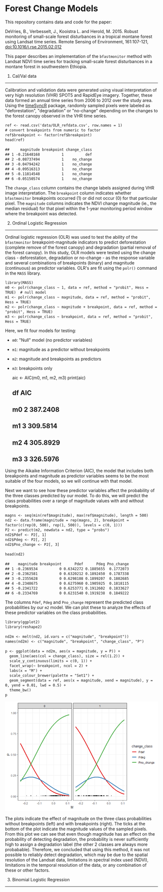 Forest Change Models
====================

This repository contains data and code for the paper:

DeVries, B., Verbesselt, J., Kooistra L. and Herold, M. 2015. Robust
monitoring of small-scale forest disturbances in a tropical montane
forest using Landsat time series. Remote Sensing of Environment,
161:107-121,
[doi:10.1016/j.rse.2015.02.012](https://doi.org/10.1016/j.rse.2015.02.012)

This paper describes an implementation of the `bfastmonitor` method with
Landsat NDVI time series for tracking small-scale forest disturbances in
a montane forest in southwestern Ethiopia.

1. Cal/Val data
---------------

Calibration and validation data were generated using visual
interpretation of very high resolution (VHR) SPOT5 and RapidEye imagery.
Together, these data formed an annual time series from 2006 to 2012 over
the study area. Using the
[timeSyncR](https://github.com/bendv/timeSyncR) package, randomly
sampled pixels were labeled as "deforestation", "degradation" or
"no-change" depending on the changes to the forest canopy observed in
the VHR time series.

    ref <- read.csv('data/OLR_refdata.csv', row.names = 1)
    # convert breakpoints from numeric to factor
    ref$breakpoint <- factor(ref$breakpoint)
    head(ref)

    ##     magnitude breakpoint change_class
    ## 1 -0.21648168          1          def
    ## 2 -0.08737494          1    no_change
    ## 3 -0.04794242          1    no_change
    ## 4 -0.09516313          1    no_change
    ## 5 -0.11814548          1    no_change
    ## 6 -0.05150574          1    no_change

The `change_class` column contains the change labels assigned during VHR
image interpretation. The `breakpoint` column indicates whether
`bfastmonitor` breakpoints occurred (1) or did not occur (0) for that
particular pixel. The `magnitude` columns indicates the NDVI change
magnitude (ie., the median residual) for that pixel within the 1-year
monitoring period window where the breakpoint was detected.

2. Ordinal Logistic Regression
------------------------------

Ordinal logistic regression (OLR) was used to test the ability of the
`bfastmonitor` breakpoint-magnitude indicators to predict deforestation
(complete remove of the forest canopy) and degradation (partial removal
of the forest canopy). In this study, OLR models were tested using the
change class - deforestation, degradation or no-change - as the response
variable and several combinations of breakpoints (binary) and magnitude
(continuous) as predictor variables. OLR's are fit using the `polr()`
command in the `MASS` library.

    library(MASS)
    m0 <- polr(change_class ~ 1, data = ref, method = "probit", Hess = TRUE)  # null model
    m1 <- polr(change_class ~ magnitude, data = ref, method = "probit", Hess = TRUE)
    m2 <- polr(change_class ~ magnitude + breakpoint, data = ref, method = "probit", Hess = TRUE)
    m3 <- polr(change_class ~ breakpoint, data = ref, method = "probit", Hess = TRUE)

Here, we fit four models for testing:  
- `m0`: "Null" model (no predictor variables)  
- `m1`: magnitude as a predictor without breakpoints  
- `m2`: magnitude and breakpoints as predictors  
- `m3`: breakpoints only

    aic <- AIC(m0, m1, m2, m3)
    print(aic)

    ##    df      AIC
    ## m0  2 387.2408
    ## m1  3 309.5814
    ## m2  4 305.8929
    ## m3  3 326.5976

Using the Aikaike Information Criterion (AIC), the model that includes
both breakpoints and magnitude as predictor variables seems to be the
most suitable of the four models, so we will continue with that model.

Next we want to see how these predictor variables affect the probability
of the three classes predicted by our model. To do this, we will predict
the class probabilities over a range of magnitude values with and
without breakpoints.

    magns <- seq(min(ref$magnitude), max(ref$magnitude), length = 500)
    nd2 <- data.frame(magnitude = rep(magns, 2), breakpoint = factor(c(rep(0, 500), rep(1, 500)), levels = c(0, 1)))
    P2 <- predict(m2, newdata = nd2, type = "probs")
    nd2$Pdef <- P2[, 1]
    nd2$Pdeg <- P2[, 2]
    nd2$Pno_change <- P2[, 3]

    head(nd2)

    ##    magnitude breakpoint      Pdef      Pdeg Pno_change
    ## 1 -0.2369534          0 0.6342272 0.1885655  0.1772073
    ## 2 -0.2362581          0 0.6320212 0.1892450  0.1787338
    ## 3 -0.2355628          0 0.6298108 0.1899207  0.1802685
    ## 4 -0.2348675          0 0.6275960 0.1905925  0.1818115
    ## 5 -0.2341722          0 0.6253771 0.1912602  0.1833627
    ## 6 -0.2334769          0 0.6231540 0.1919238  0.1849222

The columns `Pdef`, `Pdeg` and `Pno_change` represent the predicted
class probabilities by our `m2` model. We can plot these to analyze the
effects of these predictor variables on the class probabilities.

    library(ggplot2)
    library(reshape2)

    nd2m <- melt(nd2, id.vars = c("magnitude", "breakpoint"))
    names(nd2m) <- c("magnitude", "breakpoint", "change_class", "P")

    p <- ggplot(data = nd2m, aes(x = magnitude, y = P)) +
      geom_line(aes(col = change_class), size = rel(1.2)) +
      scale_y_continuous(limits = c(0, 1)) +
      facet_wrap(~ breakpoint, ncol = 2) +
      labs(x = "M") +
      scale_colour_brewer(palette = "Set1") +
      geom_segment(data = ref, aes(x = magnitude, xend = magnitude), y = 0, yend = 0.01, lwd = 0.5) +
      theme_bw()
    p

![](README_files/figure-markdown_strict/OLR_plots-1.png)

The plots indicate the effect of magnitude on the three class
probabilities without breakpoints (left) and with breakpoints (right).
The ticks at the bottom of the plot indicate the magnitude values of the
sampled pixels. From this plot we can see that even though magnitude has
an effect on the probability of detecting degradation, the probability
is never sufficiently high to assign a degradation label (the other 2
classes are always more probabable). Therefore, we concluded that using
this method, it was not possible to reliably detect degradation, which
may be due to the spatial resolution of the Landsat data, limitations in
spectral index used (NDVI), limitations in the temporal resolution of
the data, or any combination of these or other factors.

3. Binomial Logistic Regression
-------------------------------
